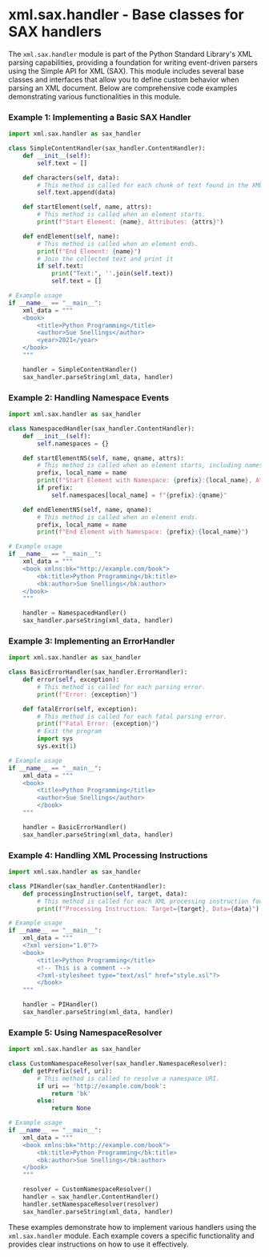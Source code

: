 # xml.sax.handler - Base classes for SAX handlers

The `xml.sax.handler` module is part of the Python Standard Library's XML parsing capabilities, providing a foundation for writing event-driven parsers using the Simple API for XML (SAX). This module includes several base classes and interfaces that allow you to define custom behavior when parsing an XML document. Below are comprehensive code examples demonstrating various functionalities in this module.

### Example 1: Implementing a Basic SAX Handler

```python
import xml.sax.handler as sax_handler

class SimpleContentHandler(sax_handler.ContentHandler):
    def __init__(self):
        self.text = []

    def characters(self, data):
        # This method is called for each chunk of text found in the XML document.
        self.text.append(data)

    def startElement(self, name, attrs):
        # This method is called when an element starts.
        print(f"Start Element: {name}, Attributes: {attrs}")

    def endElement(self, name):
        # This method is called when an element ends.
        print(f"End Element: {name}")
        # Join the collected text and print it
        if self.text:
            print("Text:", ''.join(self.text))
            self.text = []

# Example usage
if __name__ == "__main__":
    xml_data = """
    <book>
        <title>Python Programming</title>
        <author>Sue Snellings</author>
        <year>2021</year>
    </book>
    """

    handler = SimpleContentHandler()
    sax_handler.parseString(xml_data, handler)
```

### Example 2: Handling Namespace Events

```python
import xml.sax.handler as sax_handler

class NamespacedHandler(sax_handler.ContentHandler):
    def __init__(self):
        self.namespaces = {}

    def startElementNS(self, name, qname, attrs):
        # This method is called when an element starts, including namespace information.
        prefix, local_name = name
        print(f"Start Element with Namespace: {prefix}:{local_name}, Attributes: {attrs}")
        if prefix:
            self.namespaces[local_name] = f"{prefix}:{qname}"

    def endElementNS(self, name, qname):
        # This method is called when an element ends.
        prefix, local_name = name
        print(f"End Element with Namespace: {prefix}:{local_name}")

# Example usage
if __name__ == "__main__":
    xml_data = """
    <book xmlns:bk="http://example.com/book">
        <bk:title>Python Programming</bk:title>
        <bk:author>Sue Snellings</bk:author>
    </book>
    """

    handler = NamespacedHandler()
    sax_handler.parseString(xml_data, handler)
```

### Example 3: Implementing an ErrorHandler

```python
import xml.sax.handler as sax_handler

class BasicErrorHandler(sax_handler.ErrorHandler):
    def error(self, exception):
        # This method is called for each parsing error.
        print(f"Error: {exception}")

    def fatalError(self, exception):
        # This method is called for each fatal parsing error.
        print(f"Fatal Error: {exception}")
        # Exit the program
        import sys
        sys.exit(1)

# Example usage
if __name__ == "__main__":
    xml_data = """
    <book>
        <title>Python Programming</title>
        <author>Sue Snellings</author>
        </book>
    """

    handler = BasicErrorHandler()
    sax_handler.parseString(xml_data, handler)
```

### Example 4: Handling XML Processing Instructions

```python
import xml.sax.handler as sax_handler

class PIHandler(sax_handler.ContentHandler):
    def processingInstruction(self, target, data):
        # This method is called for each XML processing instruction found in the document.
        print(f"Processing Instruction: Target={target}, Data={data}")

# Example usage
if __name__ == "__main__":
    xml_data = """
    <?xml version="1.0"?>
    <book>
        <title>Python Programming</title>
        <!-- This is a comment -->
        <?xml-stylesheet type="text/xsl" href="style.xsl"?>
        </book>
    """

    handler = PIHandler()
    sax_handler.parseString(xml_data, handler)
```

### Example 5: Using NamespaceResolver

```python
import xml.sax.handler as sax_handler

class CustomNamespaceResolver(sax_handler.NamespaceResolver):
    def getPrefix(self, uri):
        # This method is called to resolve a namespace URI.
        if uri == 'http://example.com/book':
            return 'bk'
        else:
            return None

# Example usage
if __name__ == "__main__":
    xml_data = """
    <book xmlns:bk="http://example.com/book">
        <bk:title>Python Programming</bk:title>
        <bk:author>Sue Snellings</bk:author>
    </book>
    """

    resolver = CustomNamespaceResolver()
    handler = sax_handler.ContentHandler()
    handler.setNamespaceResolver(resolver)
    sax_handler.parseString(xml_data, handler)
```

These examples demonstrate how to implement various handlers using the `xml.sax.handler` module. Each example covers a specific functionality and provides clear instructions on how to use it effectively.
